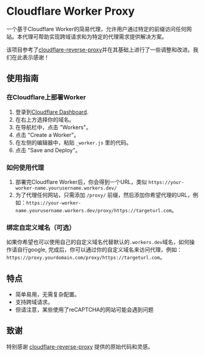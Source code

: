 # Cloudflare Worker Proxy

一个基于Cloudflare Worker的简易代理，允许用户通过特定的前缀访问任何网站。本代理可帮助实现跨域请求和为特定的代理需求提供解决方案。

该项目参考了[cloudflare-reverse-proxy](https://github.com/gaboolic/cloudflare-reverse-proxy)并在其基础上进行了一些调整和改进。我们在此表示感谢！

## 使用指南

### 在Cloudflare上部署Worker

1. 登录到[Cloudflare Dashboard](https://dash.cloudflare.com/).
2. 在右上方选择你的域名。
3. 在导航栏中，点击 "Workers"。
4. 点击 "Create a Worker"。
5. 在左侧的编辑器中，粘贴 `_worker.js` 里的代码。
6. 点击 "Save and Deploy"。

### 如何使用代理

1. 部署完Cloudflare Worker后，你会得到一个URL，类似 `https://your-worker-name.yourusername.workers.dev/`
2. 为了代理任何网站，只需添加 `/proxy/` 前缀，然后添加你希望代理的URL，例如：`https://your-worker-name.yourusername.workers.dev/proxy/https://targeturl.com`。

### 绑定自定义域名（可选）

如果你希望也可以使用自己的自定义域名代替默认的`.workers.dev`域名，如何操作请自行google,
完成后，你可以通过你的自定义域名来访问代理，例如：`https://proxy.yourdomain.com/proxy/https://targeturl.com`。

## 特点

- 简单易用，无需复杂配置。
- 支持跨域请求。
- 但请注意，某些使用了reCAPTCHA的网站可能会遇到问题

## 致谢

特别感谢 [cloudflare-reverse-proxy](https://github.com/gaboolic/cloudflare-reverse-proxy) 提供的原始代码和灵感。
